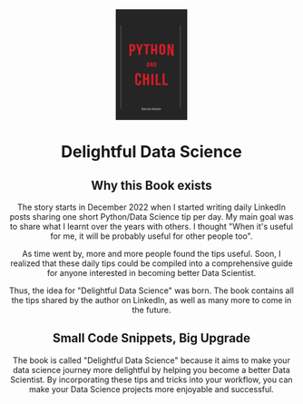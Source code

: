 <div align="center">

<a href="https://github.com/baniasbaabe/delightful-data-science">

<img src="book/images/cover.png" alt="Delightful Data Science Logo" width="126" height="195" align="center">

</a>

</div>

<div align="center">
    <h1 align="center">Delightful Data Science</h1>
</div>

<div align="center">

## Why this Book exists

The story starts in December 2022 when I started writing daily LinkedIn posts sharing one short Python/Data Science tip per day. My main goal was to share what I learnt over the years with others. I thought "When it's useful for me, it will be probably useful for other people too".

As time went by, more and more people found the tips useful. Soon, I realized that these daily tips could be compiled into a comprehensive guide for anyone interested in becoming better Data Scientist.

Thus, the idea for "Delightful Data Science" was born. The book contains all the tips shared by the author on LinkedIn, as well as many more to come in the future.

## Small Code Snippets, Big Upgrade

The book is called "Delightful Data Science" because it aims to make your data science journey more delightful by helping you become a better Data Scientist. By incorporating these tips and tricks into your workflow, you can make your Data Science projects more enjoyable and successful.

<!-- ## About the author

Banias Baabe is an Master's Student studying Business Information Systems Engineering in Stuttgart, Germany and writing his Master's Thesis at Robert Bosch. He shares daily tips, tricks and thoughts about Data Science and LinkedIn and grew its audience from 0 to 5k+ within 3.5 Months. -->
